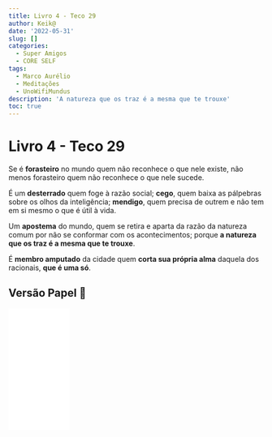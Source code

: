 ```yaml
---
title: Livro 4 - Teco 29
author: Keik@
date: '2022-05-31'
slug: []
categories:
  - Super Amigos
  - CORE SELF
tags:
  - Marco Aurélio
  - Meditações
  - UnoWifiMundus
description: 'A natureza que os traz é a mesma que te trouxe'
toc: true
---
```


# Livro 4 - Teco 29

Se é **forasteiro** no mundo quem não reconhece o que nele existe, não menos forasteiro quem não reconhece o que nele sucede. 

É um **desterrado** quem foge à razão social; **cego**, quem baixa as pálpebras sobre os olhos da inteligência; **mendigo**, quem precisa de outrem e não tem em si mesmo o que é útil à vida. 

Um **apostema** do mundo, quem se retira e aparta da razão da natureza comum por não se conformar com os acontecimentos; porque **a natureza que os traz é a mesma que te trouxe**. 

É **membro amputado** da cidade quem **corta sua própria alma** daquela dos racionais, **que é uma só**.

## Versão Papel :book:
<iframe style="width:120px;height:240px;" marginwidth="0" marginheight="0" scrolling="no" frameborder="0" src="//ws-na.amazon-adsystem.com/widgets/q?ServiceVersion=20070822&OneJS=1&Operation=GetAdHtml&MarketPlace=BR&source=ss&ref=as_ss_li_til&ad_type=product_link&tracking_id=mundodekeika-20&language=pt_BR&marketplace=amazon&region=BR&placement=B092FVY4BB&asins=B092FVY4BB&linkId=37c5ec14221f61f811029aa88b520891&show_border=true&link_opens_in_new_window=true"></iframe>